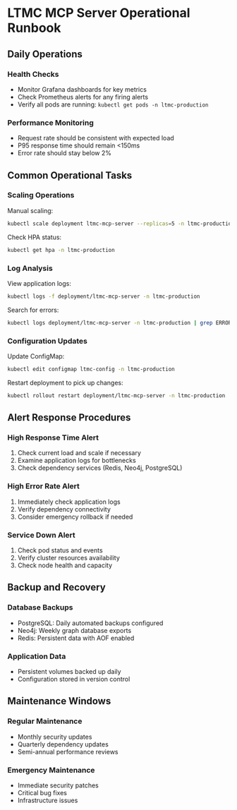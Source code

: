 # LTMC MCP Server Operational Runbook

## Daily Operations

### Health Checks
- Monitor Grafana dashboards for key metrics
- Check Prometheus alerts for any firing alerts
- Verify all pods are running: `kubectl get pods -n ltmc-production`

### Performance Monitoring
- Request rate should be consistent with expected load
- P95 response time should remain <150ms
- Error rate should stay below 2%

## Common Operational Tasks

### Scaling Operations

Manual scaling:
```bash
kubectl scale deployment ltmc-mcp-server --replicas=5 -n ltmc-production
```

Check HPA status:
```bash
kubectl get hpa -n ltmc-production
```

### Log Analysis

View application logs:
```bash
kubectl logs -f deployment/ltmc-mcp-server -n ltmc-production
```

Search for errors:
```bash
kubectl logs deployment/ltmc-mcp-server -n ltmc-production | grep ERROR
```

### Configuration Updates

Update ConfigMap:
```bash
kubectl edit configmap ltmc-config -n ltmc-production
```

Restart deployment to pick up changes:
```bash
kubectl rollout restart deployment/ltmc-mcp-server -n ltmc-production
```

## Alert Response Procedures

### High Response Time Alert
1. Check current load and scale if necessary
2. Examine application logs for bottlenecks
3. Check dependency services (Redis, Neo4j, PostgreSQL)

### High Error Rate Alert
1. Immediately check application logs
2. Verify dependency connectivity
3. Consider emergency rollback if needed

### Service Down Alert
1. Check pod status and events
2. Verify cluster resources availability
3. Check node health and capacity

## Backup and Recovery

### Database Backups
- PostgreSQL: Daily automated backups configured
- Neo4j: Weekly graph database exports
- Redis: Persistent data with AOF enabled

### Application Data
- Persistent volumes backed up daily
- Configuration stored in version control

## Maintenance Windows

### Regular Maintenance
- Monthly security updates
- Quarterly dependency updates
- Semi-annual performance reviews

### Emergency Maintenance
- Immediate security patches
- Critical bug fixes
- Infrastructure issues
